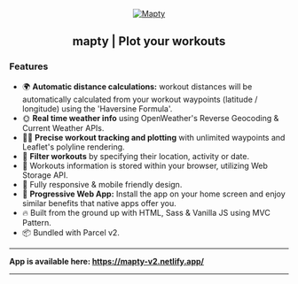 <p align="center">
  <a href="https://mapty-v2.netlify.app/" target="_blank">
    <img alt="Mapty" src="https://i.ibb.co/DkxFMRJ/mapty.png">
  </a>
</p>

<h2 align="center">mapty | Plot your workouts</h2>

### Features

- 🌍 **Automatic distance calculations:** workout distances will be automatically calculated from your workout waypoints (latitude / longitude) using the 'Haversine Formula'.
- 🌞 **Real time weather info** using OpenWeather's Reverse Geocoding & Current Weather APIs.
- 🏃‍♀️ **Precise workout tracking and plotting** with unlimited waypoints and Leaflet's polyline rendering.
- 📑 **Filter workouts** by specifying their location, activity or date.
- 💾 Workouts information is stored within your browser, utilizing Web Storage API.
- 📱 Fully responsive & mobile friendly design.
- 📑 **Progressive Web App:** Install the app on your home screen and enjoy similar benefits that native apps offer you.
- 🔥 Built from the ground up with HTML, Sass & Vanilla JS using MVC Pattern.
- 📦 Bundled with Parcel v2.

---

**App is available here: https://mapty-v2.netlify.app/**

---
